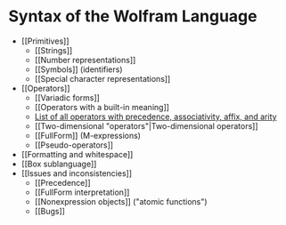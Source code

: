 # Syntax of the Wolfram Language


* [[Primitives]]
    * [[Strings]]
    * [[Number representations]]
    * [[Symbols]] (identifiers)
    * [[Special character representations]]
* [[Operators]]
    * [[Variadic forms]]
    * [[Operators with a built-in meaning]]
    * [List of all operators with precedence, associativity, affix, and arity](https://rawgit.com/wiki/WLTools/LanguageSpec/OperatorTable.html)
    * [[Two-dimensional "operators"|Two-dimensional operators]]
    * [[FullForm]] (M-expressions)
    * [[Pseudo-operators]]
* [[Formatting and whitespace]]
* [[Box sublanguage]]
* [[Issues and inconsistencies]]
    * [[Precedence]]
    * [[FullForm interpretation]]
    * [[Nonexpression objects]] ("atomic functions")
    * [[Bugs]]